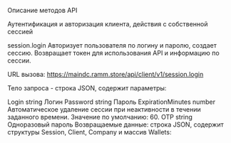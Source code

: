 Описание методов API

Аутентификация и авторизация клиента, действия с собственной сессией

session.login
Авторизует пользователя по логину и паролю, создает сессию. Возвращает токен для использования API и информацию по сессии.

URL вызова: https://maindc.ramm.store/api/client/v1/session.login

Тело запроса - строка JSON, содержит параметры:

Login	string	Логин
Password	string	Пароль
ExpirationMinutes	number	Автоматическое удаление сессии при неактивности в течении заданного времени. Значение по умолчанию: 60.
OTP	string	Одноразовый пароль
Возвращаемые данные: строка JSON, содержит структуры Session, Client, Company и массив Wallets:

